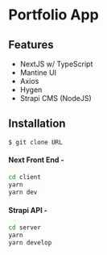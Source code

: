 # Portfolio App

## Features
- NextJS w/ TypeScript
- Mantine UI
- Axios
- Hygen 
- Strapi CMS (NodeJS)

## Installation
`$ git clone URL`

#### Next Front End -
```bash
cd client
yarn 
yarn dev
```

#### Strapi API -
```bash
cd server
yarn
yarn develop
```